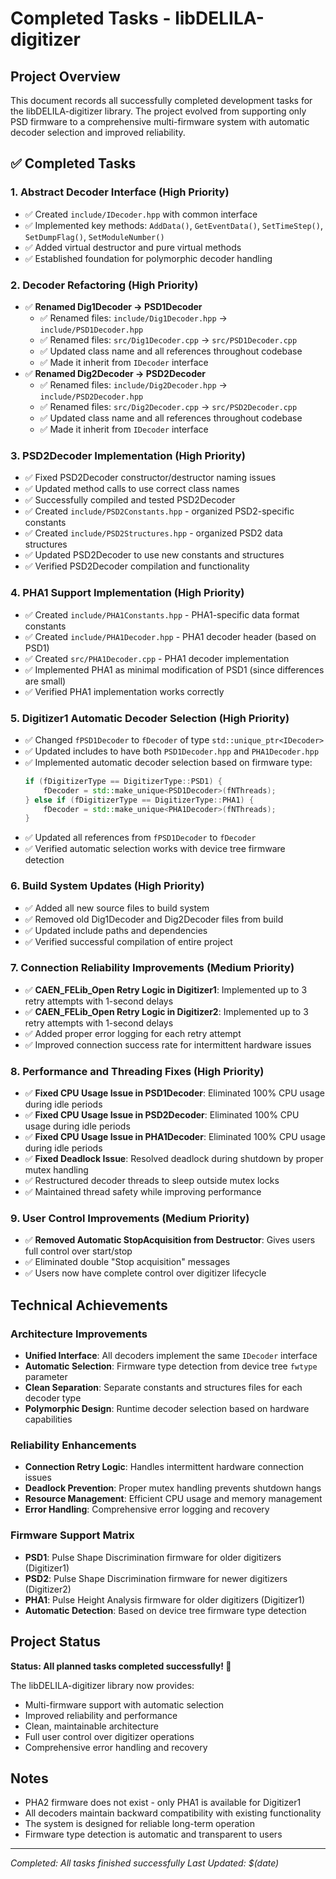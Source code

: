 # Completed Tasks - libDELILA-digitizer

## Project Overview
This document records all successfully completed development tasks for the libDELILA-digitizer library. The project evolved from supporting only PSD firmware to a comprehensive multi-firmware system with automatic decoder selection and improved reliability.

## ✅ Completed Tasks

### 1. Abstract Decoder Interface (High Priority)
- ✅ Created `include/IDecoder.hpp` with common interface
- ✅ Implemented key methods: `AddData()`, `GetEventData()`, `SetTimeStep()`, `SetDumpFlag()`, `SetModuleNumber()`
- ✅ Added virtual destructor and pure virtual methods
- ✅ Established foundation for polymorphic decoder handling

### 2. Decoder Refactoring (High Priority)
- ✅ **Renamed Dig1Decoder → PSD1Decoder**
  - ✅ Renamed files: `include/Dig1Decoder.hpp` → `include/PSD1Decoder.hpp`
  - ✅ Renamed files: `src/Dig1Decoder.cpp` → `src/PSD1Decoder.cpp`
  - ✅ Updated class name and all references throughout codebase
  - ✅ Made it inherit from `IDecoder` interface
- ✅ **Renamed Dig2Decoder → PSD2Decoder**
  - ✅ Renamed files: `include/Dig2Decoder.hpp` → `include/PSD2Decoder.hpp`
  - ✅ Renamed files: `src/Dig2Decoder.cpp` → `src/PSD2Decoder.cpp`
  - ✅ Updated class name and all references throughout codebase
  - ✅ Made it inherit from `IDecoder` interface

### 3. PSD2Decoder Implementation (High Priority)
- ✅ Fixed PSD2Decoder constructor/destructor naming issues
- ✅ Updated method calls to use correct class names
- ✅ Successfully compiled and tested PSD2Decoder
- ✅ Created `include/PSD2Constants.hpp` - organized PSD2-specific constants
- ✅ Created `include/PSD2Structures.hpp` - organized PSD2 data structures
- ✅ Updated PSD2Decoder to use new constants and structures
- ✅ Verified PSD2Decoder compilation and functionality

### 4. PHA1 Support Implementation (High Priority)
- ✅ Created `include/PHA1Constants.hpp` - PHA1-specific data format constants
- ✅ Created `include/PHA1Decoder.hpp` - PHA1 decoder header (based on PSD1)
- ✅ Created `src/PHA1Decoder.cpp` - PHA1 decoder implementation
- ✅ Implemented PHA1 as minimal modification of PSD1 (since differences are small)
- ✅ Verified PHA1 implementation works correctly

### 5. Digitizer1 Automatic Decoder Selection (High Priority)
- ✅ Changed `fPSD1Decoder` to `fDecoder` of type `std::unique_ptr<IDecoder>`
- ✅ Updated includes to have both `PSD1Decoder.hpp` and `PHA1Decoder.hpp`
- ✅ Implemented automatic decoder selection based on firmware type:
  ```cpp
  if (fDigitizerType == DigitizerType::PSD1) {
      fDecoder = std::make_unique<PSD1Decoder>(fNThreads);
  } else if (fDigitizerType == DigitizerType::PHA1) {
      fDecoder = std::make_unique<PHA1Decoder>(fNThreads);
  }
  ```
- ✅ Updated all references from `fPSD1Decoder` to `fDecoder`
- ✅ Verified automatic selection works with device tree firmware detection

### 6. Build System Updates (High Priority)
- ✅ Added all new source files to build system
- ✅ Removed old Dig1Decoder and Dig2Decoder files from build
- ✅ Updated include paths and dependencies
- ✅ Verified successful compilation of entire project

### 7. Connection Reliability Improvements (Medium Priority)
- ✅ **CAEN_FELib_Open Retry Logic in Digitizer1**: Implemented up to 3 retry attempts with 1-second delays
- ✅ **CAEN_FELib_Open Retry Logic in Digitizer2**: Implemented up to 3 retry attempts with 1-second delays
- ✅ Added proper error logging for each retry attempt
- ✅ Improved connection success rate for intermittent hardware issues

### 8. Performance and Threading Fixes (High Priority)
- ✅ **Fixed CPU Usage Issue in PSD1Decoder**: Eliminated 100% CPU usage during idle periods
- ✅ **Fixed CPU Usage Issue in PSD2Decoder**: Eliminated 100% CPU usage during idle periods  
- ✅ **Fixed CPU Usage Issue in PHA1Decoder**: Eliminated 100% CPU usage during idle periods
- ✅ **Fixed Deadlock Issue**: Resolved deadlock during shutdown by proper mutex handling
- ✅ Restructured decoder threads to sleep outside mutex locks
- ✅ Maintained thread safety while improving performance

### 9. User Control Improvements (Medium Priority)
- ✅ **Removed Automatic StopAcquisition from Destructor**: Gives users full control over start/stop
- ✅ Eliminated double "Stop acquisition" messages
- ✅ Users now have complete control over digitizer lifecycle

## Technical Achievements

### Architecture Improvements
- **Unified Interface**: All decoders implement the same `IDecoder` interface
- **Automatic Selection**: Firmware type detection from device tree `fwtype` parameter
- **Clean Separation**: Separate constants and structures files for each decoder type
- **Polymorphic Design**: Runtime decoder selection based on hardware capabilities

### Reliability Enhancements
- **Connection Retry Logic**: Handles intermittent hardware connection issues
- **Deadlock Prevention**: Proper mutex handling prevents shutdown hangs
- **Resource Management**: Efficient CPU usage and memory management
- **Error Handling**: Comprehensive error logging and recovery

### Firmware Support Matrix
- **PSD1**: Pulse Shape Discrimination firmware for older digitizers (Digitizer1)
- **PSD2**: Pulse Shape Discrimination firmware for newer digitizers (Digitizer2)
- **PHA1**: Pulse Height Analysis firmware for older digitizers (Digitizer1)
- **Automatic Detection**: Based on device tree firmware type detection

## Project Status
**Status: All planned tasks completed successfully! 🎉**

The libDELILA-digitizer library now provides:
- Multi-firmware support with automatic selection
- Improved reliability and performance
- Clean, maintainable architecture
- Full user control over digitizer operations
- Comprehensive error handling and recovery

## Notes
- PHA2 firmware does not exist - only PHA1 is available for Digitizer1
- All decoders maintain backward compatibility with existing functionality
- The system is designed for reliable long-term operation
- Firmware type detection is automatic and transparent to users

---
*Completed: All tasks finished successfully*
*Last Updated: $(date)*